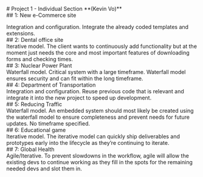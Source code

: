 \# Project 1 \- Individual Section \*\*(Kevin Vo)\*\*  
\#\# 1: New e-Commerce site

Integration and configuration. Integrate the already coded templates and extensions.  
\#\# 2: Dental office site  
 Iterative model. The client wants to continuously add functionality but at the moment just needs the core and most important features of downloading forms and checking times.  
\#\# 3: Nuclear Power Plant  
Waterfall model. Critical system with a large timeframe. Waterfall model ensures security and can fit within the long timeframe.  
\#\# 4: Department of Transportation  
Integration and configuration. Reuse previous code that is relevant and integrate it into the new project to speed up development.  
\#\# 5: Reducing Traffic  
Waterfall model. An embedded system should most likely be created using the waterfall model to ensure completeness and prevent needs for future updates. No timeframe specified.  
\#\# 6: Educational game  
Iterative model. The iterative model can quickly ship deliverables and prototypes early into the lifecycle as they’re continuing to iterate.  
\#\# 7: Global Health  
Agile/Iterative. To prevent slowdowns in the workflow, agile will allow the existing devs to continue working as they fill in the spots for the remaining needed devs and slot them in.


